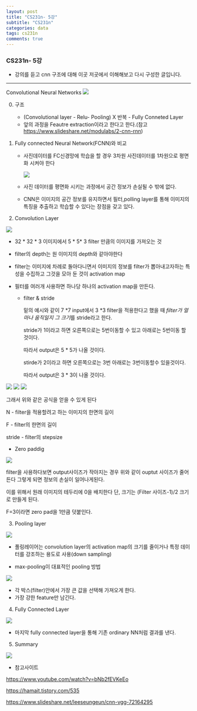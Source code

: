 ```yaml
---
layout: post
title: "CS231n- 5강"
subtitle: "CS231n"
categories: data
tags: cs231n
comments: true
---
```



### CS231n- 5강

- 강의를 듣고 cnn 구조에 대해 이곳 저곳에서 이해해보고 다시 구성한 글입니다.

  

-----

Convolutional Neural Networks
<img src="https://raw.githubusercontent.com/Gangsss/gangsss.github.io/master/assets/img/1548607258908.png">

0. 구조

   - (Convolutional layer - Relu- Pooling) X 반복 - Fully Conneted Layer
   - 앞의 과정을 Feautre extraction이라고 한다고 한다.(참고 https://www.slideshare.net/modulabs/2-cnn-rnn)

1. Fully connected Neural Network(FCNN)와 비교

   - 사진데이터를 FC신경망에 학습을 할 경우 3차원 사진데이터를 1차원으로 평면화 시켜야 한다

     <img src="https://raw.githubusercontent.com/Gangsss/gangsss.github.io/master/assets/img/1548604446161.png">

   - 사진 데이터를 평면화 시키는 과정에서 공간 정보가 손실될 수 밖에 없다.

   - CNN은 이미지의 공간 정보를 유지하면서 필터,polling layer를 통해 이미지의 특징을 추출하고 학습할 수 있다는 장점을 갖고 있다.

2. Convolution Layer
<img src="https://raw.githubusercontent.com/Gangsss/gangsss.github.io/master/assets/img/1548604963642.png">

- 32 * 32 * 3 이미지에서 5 * 5* 3 filter 만큼의 이미지를 가져오는 것

- filter의 depth는 원 이미지의 depth와 같아야한다

- filter는 이미지에 차례로 돌아다니면서 이미지의 정보를 filter가 뽑아내고자하는 특성을 수집하고 그것을 모아 둔 것이 activation map

- 필터를 여러개 사용하면 하나당 하나의 activation map을 만든다.

  - filter & stride

    밑의 예시와 같이 7 *7 input에서 3 *3 filter을 적용한다고 했을 때 *filter가 얼마나 움직일지 그 크기*를 stride라고 한다.

    stride가 1이라고 하면 오른쪽으로는 5번이동할 수 있고 아래로는 5번이동 할 것이다.

    따라서 output은 5 * 5가 나올 것이다.

    stirde가 2이라고 하면 오른쪽으로는 3번 아래로는 3번이동할수 있을것이다.

    따라서 output은 3 * 3이 나올 것이다.

<img src="https://raw.githubusercontent.com/Gangsss/gangsss.github.io/master/assets/img/1548605287834.png">

<img src="https://raw.githubusercontent.com/Gangsss/gangsss.github.io/master/assets/img/1548605637023.png">

<img src="https://raw.githubusercontent.com/Gangsss/gangsss.github.io/master/assets/img/1548605678414.png">



그래서 위와 같은 공식을 얻을 수 있게 된다

N - filter을 적용할려고 하는 이미지의 한면의 길이

F - filter의 한면의 길이

stride - filter의 stepsize



- Zero paddig 
<img src="https://raw.githubusercontent.com/Gangsss/gangsss.github.io/master/assets/img/1548606140448.png">


filter을 사용하다보면  output사이즈가 작아지는 경우 위와 같이 ouptut 사이즈가 줄어든다 그렇게 되면 정보의 손실이 일어나게된다. 

이를 위해서 원래 이미지의 테두리에 0을 배치한다 단, 크기는 (Filter 사이즈-1)/2 크기로 만들게 된다.

F=3이라면 zero pad을 1만큼 덧붙인다.



3. Pooling layer
<img src="https://raw.githubusercontent.com/Gangsss/gangsss.github.io/master/assets/img/1548606808347.png">

- 풀링레이어는 convolution layer의 activation map의 크기를 줄이거나 특정 데이터를 강조하는 용도로 사용(down sampling)

- max-pooling이 대표적인 pooling 방법

<img src="https://raw.githubusercontent.com/Gangsss/gangsss.github.io/master/assets/img/1548606992142.png">



- 각 박스(filter)안에서 가장 큰 값을 선택해 가져오게 한다.
- 가장 강한 feature만 남긴다.



4. Fully Connected Layer
<img src="https://raw.githubusercontent.com/Gangsss/gangsss.github.io/master/assets/img/1548607258908.png">

- 마지막 fully connected layer을 통해 기존 ordinary NN처럼 결과를 낸다.



5. Summary 
<img src="https://raw.githubusercontent.com/Gangsss/gangsss.github.io/master/assets/img/1548607367198.png">


- 참고사이트

https://www.youtube.com/watch?v=bNb2fEVKeEo

https://hamait.tistory.com/535

https://www.slideshare.net/leeseungeun/cnn-vgg-72164295
